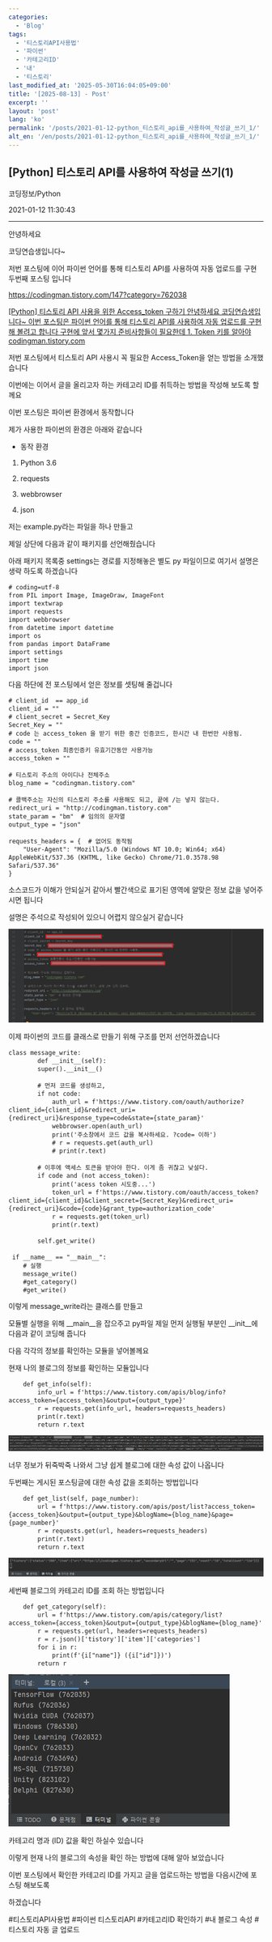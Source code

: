 ```yaml
---
categories:
  - 'Blog'
tags:
  - '티스토리API사용법'
  - '파이썬'
  - '카테고리ID'
  - '내'
  - '티스토리'
last_modified_at: '2025-05-30T16:04:05+09:00'
title: '[2025-08-13] - Post'
excerpt: ''
layout: 'post'
lang: 'ko'
permalink: '/posts/2021-01-12-python_티스토리_api를_사용하여_작성글_쓰기_1/'
alt_en: '/en/posts/2021-01-12-python_티스토리_api를_사용하여_작성글_쓰기_1/'
---
```


## [Python] 티스토리 API를 사용하여 작성글 쓰기(1)

코딩정보/Python

2021-01-12 11:30:43

* * *

안녕하세요

코딩연습생입니다~

저번 포스팅에 이어 파이썬 언어를 통해 티스토리 API를 사용하여 자동 업로드를 구현 두번째 포스팅 입니다

<https://codingman.tistory.com/147?category=762038>

[ [Python] 티스토리 API 사용을 위한 Access_token 구하기 안녕하세요 코딩연습생입니다~ 이번 포스팅은 파이썬 언어를 통해
티스토리 API를 사용하여 자동 업로드를 구현해 볼려고 합니다 구현에 앞서 몇가지 준비사항들이 필요한데 1. Token 키를 알아야
codingman.tistory.com ](https://codingman.tistory.com/147?category=762038)

저번 포스팅에서 티스토리 API 사용시 꼭 필요한 Access_Token을 얻는 방법을 소개했습니다

이번에는 이어서 글을 올리고자 하는 카테고리 ID를 취득하는 방법을 작성해 보도록 할께요

이번 포스팅은 파이썬 환경에서 동작합니다

제가 사용한 파이썬의 환경은 아래와 같습니다

* 동작 환경

1) Python 3.6

2) requests

3) webbrowser

4) json

저는 example.py라는 파일을 하나 만들고

제일 상단에 다음과 같이 패키지를 선언해줬습니다

아래 패키지 목록중 settings는 경로를 지정해놓은 별도 py 파일이므로 여기서 설명은 생략 하도록 하겠습니다

    
    
    # coding=utf-8
    from PIL import Image, ImageDraw, ImageFont
    import textwrap
    import requests
    import webbrowser
    from datetime import datetime
    import os
    from pandas import DataFrame
    import settings
    import time
    import json

다음 하단에 전 포스팅에서 얻은 정보를 셋팅해 줄겁니다

    
    
    # client_id  == app_id
    client_id = ""
    # client_secret = Secret_Key
    Secret_Key = ""
    # code 는 access_token 을 받기 위한 중간 인증코드, 한시간 내 한번만 사용됨.
    code = ""
    # access_token 최종인증키 유효기간동안 사용가능
    access_token = ""
    
    # 티스토리 주소의 아이디나 전체주소
    blog_name = "codingman.tistory.com"
    
    # 콜백주소는 자신의 티스토리 주소를 사용해도 되고, 끝에 /는 넣지 않는다.
    redirect_uri = "http://codingman.tistory.com"
    state_param = "bm"  # 임의의 문자열
    output_type = "json"
    
    requests_headers = {  # 없어도 동작됨
        "User-Agent": "Mozilla/5.0 (Windows NT 10.0; Win64; x64) AppleWebKit/537.36 (KHTML, like Gecko) Chrome/71.0.3578.98 Safari/537.36"
    }

소스코드가 이해가 안되실거 같아서 빨간색으로 표기된 영역에 알맞은 정보 값을 넣어주시면 됩니다

설명은 주석으로 작성되어 있으니 어렵지 않으실거 같습니다

![](/assets/images/python_티스토리_api를_사용하여_작성글_쓰기_1/img.png)

이제 파이썬의 코드를 클래스로 만들기 위해 구조를 먼저 선언하겠습니다

    
    
    class message_write:
    	    def __init__(self):
            super().__init__()
    
            # 먼저 코드를 생성하고,
            if not code:
                auth_url = f'https://www.tistory.com/oauth/authorize?client_id={client_id}&redirect_uri={redirect_uri}&response_type=code&state={state_param}'
                webbrowser.open(auth_url)
                print('주소창에서 코드 값을 복사하세요. ?code= 이하')
                # r = requests.get(auth_url)
                # print(r.text)
    
            # 이후에 액세스 토큰을 받아야 한다. 이게 좀 귀찮고 낮설다.
            if code and (not access_token):
                print('acess token 시도중...')
                token_url = f'https://www.tistory.com/oauth/access_token?client_id={client_id}&client_secret={Secret_Key}&redirect_uri={redirect_uri}&code={code}&grant_type=authorization_code'
                r = requests.get(token_url)
                print(r.text)
    
            self.get_write()
     
     if __name__ == "__main__":
        # 실행
        message_write()
        #get_category()
        #get_write()

이렇게 message_write라는 클래스를 만들고

모듈별 실행을 위해 __main__을 잡으주고 py파일 제일 먼저 실행될 부분인 __init__에 다음과 같이 코딩해 줍니다

다음 각각의 정보를 확인하는 모듈을 넣어볼께요

현재 나의 블로그의 정보를 확인하는 모듈입니다

    
    
        def get_info(self):
            info_url = f'https://www.tistory.com/apis/blog/info?access_token={access_token}&output={output_type}'
            r = requests.get(info_url, headers=requests_headers)
            print(r.text)
            return r.text

![](/assets/images/python_티스토리_api를_사용하여_작성글_쓰기_1/img_1.png)

너무 정보가 뒤죽박죽 나와서 그냥 쉽게 블로그에 대한 속성 값이 나옵니다

두번째는 게시된 포스팅글에 대한 속성 값을 조회하는 방법입니다

    
    
        def get_list(self, page_number):
            url = f'https://www.tistory.com/apis/post/list?access_token={access_token}&output={output_type}&blogName={blog_name}&page={page_number}'
            r = requests.get(url, headers=requests_headers)
            print(r.text)
            return r.text

![](/assets/images/python_티스토리_api를_사용하여_작성글_쓰기_1/img_2.png)

세번째 블로그의 카테고리 ID를 조회 하는 방법입니다

    
    
        def get_category(self):
            url = f'https://www.tistory.com/apis/category/list?access_token={access_token}&output={output_type}&blogName={blog_name}'
            r = requests.get(url, headers=requests_headers)
            r = r.json()['tistory']['item']['categories']
            for i in r:
                print(f'{i["name"]} ({i["id"]})')
            return r

![](/assets/images/python_티스토리_api를_사용하여_작성글_쓰기_1/img_3.png)

카테고리 명과 (ID) 값을 확인 하실수 있습니다

이렇게 현재 나의 블로그의 속성을 확인 하는 방법에 대해 알아 보았습니다

이번 포스팅에서 확인한 카테고리 ID를 가지고 글을 업로드하는 방법을 다음시간에 포스팅 해보도록

하겠습니다

  

#티스토리API사용법 #파이썬 티스토리API #카테고리ID 확인하기 #내 블로그 속성 #티스토리 자동 글 업로드

